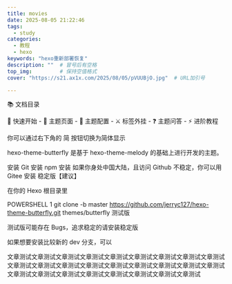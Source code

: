 ```yaml
---
title: movies
date: 2025-08-05 21:22:46
tags:
  - study
categories:
  - 教程
  - hexo
keywords: "hexo重新部署恢复"
description: ""  # 冒号后有空格
top_img:         # 保持空值格式
cover: "https://s21.ax1x.com/2025/08/05/pVUUBjO.jpg"  # URL加引号

---
```


📚 文档目录

🚀 快速开始 - 📑 主题页面 - 📌 主题配置 - ⚔️ 标签外挂 - ❓ 主题问答 - ⚡️ 进阶教程

你可以通过右下角的 简 按钮切换为简体显示

hexo-theme-butterfly 是基于 hexo-theme-melody 的基础上进行开发的主题。

安装
Git 安装
npm 安装
如果你身处中国大陆，且访问 Github 不稳定，你可以用 Gitee 安装
稳定版【建议】

在你的 Hexo 根目录里

POWERSHELL
1
git clone -b master https://github.com/jerryc127/hexo-theme-butterfly.git themes/butterfly
测试版

测试版可能存在 Bugs，追求稳定的请安装稳定版

如果想要安装比较新的 dev 分支，可以

文章测试文章测试文章测试文章测试文章测试文章测试文章测试文章测试文章测试文章测试文章测试文章测试文章测试文章测试文章测试文章测试文章测试文章测试文章测试文章测试文章测试文章测试文章测试文章测试文章测试文章测试




